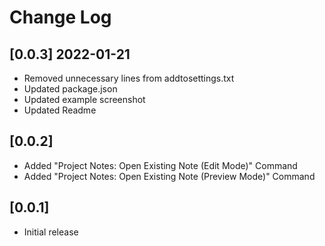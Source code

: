 # Change Log

## [0.0.3] 2022-01-21
- Removed unnecessary lines from addtosettings.txt
- Updated package.json
- Updated example screenshot
- Updated Readme

## [0.0.2]

- Added "Project Notes: Open Existing Note (Edit Mode)" Command
- Added "Project Notes: Open Existing Note (Preview Mode)" Command

## [0.0.1]

- Initial release